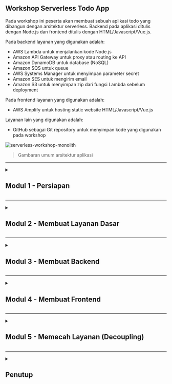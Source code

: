 <a name="top"></a>

<!-- begin step-0 -->

## Workshop Serverless Todo App

Pada workshop ini peserta akan membuat sebuah aplikasi todo yang dibangun dengan arsitektur serverless. Backend pada aplikasi ditulis dengan Node.js dan frontend ditulis dengan HTML/Javascript/Vue.js.

Pada backend layanan yang digunakan adalah:

- AWS Lambda untuk menjalankan kode Node.js
- Amazon API Gateway untuk proxy atau routing ke API
- Amazon DynamoDB untuk database (NoSQL)
- Amazon SQS untuk queue
- AWS Systems Manager untuk menyimpan parameter secret
- Amazon SES untuk mengirim email
- Amazon S3 untuk menyimpan zip dari fungsi Lambda sebelum deployment

Pada frontend layanan yang digunakan adalah:

- AWS Amplify untuk hosting static website HTML/Javascript/Vue.js

Layanan lain yang digunakan adalah:

- GitHub sebagai Git repository untuk menyimpan kode yang digunakan pada workshop

![serverless-workshop-monolith](https://user-images.githubusercontent.com/469847/222725705-637cb57b-52b0-4b63-90c9-96065c9cca4c.png)

> Gambaran umum arsitektur aplikasi

<hr>
<!-- end step-0 -->

<details>
  <summary><h2>Modul 1 - Persiapan</h2></summary>
  
  <details>
    <summary><h3>Masuk ke AWS Console</h3></summary>

Ketika mengikuti workshop dengan akun yang disediakan oleh AWS, ikuti langkah-langkah berikut untuk masuk ke AWS Console.

1. Buka URL https://dashboard.eventengine.run/. Masukkan code hash yang telah diberikan ke Anda.

![Event Engine Dashboard](https://user-images.githubusercontent.com/469847/222730689-22b6de6d-0d25-4d8c-8679-05f38c8adabb.png)

2. Pilih **Email One-time Password (OTP)**

![Email OTP](https://user-images.githubusercontent.com/469847/222732114-f0b5eb15-e118-4530-9ac5-5a4eb67a283f.png)

3. Masukkan email Anda kemudian pilih **Send passcode**

![Email address](https://user-images.githubusercontent.com/469847/222732276-645740a8-5211-47c0-b8d7-a697e2edfb03.png)

4. Masukkan 9 digit yang dikirim ke email Anda, kemudian pilih **Sign in**

![Passcode](https://user-images.githubusercontent.com/469847/222732419-2a04776d-5230-468a-91b1-a7d3a598f240.png)

5. Pilih **AWS Console**, kemudian **Open Console**

![AWS Console button](https://user-images.githubusercontent.com/469847/222732539-ff826a9b-dc5f-4c47-a428-4a80ef6e6726.png)

![Open Console button](https://user-images.githubusercontent.com/469847/222732664-8d98ce50-8ac1-48b5-923c-679bb6ba86a0.png)

Anda akan dibawa ke halaman dashboard AWS Console.

  </details>
  <!--Masuk ke AWS Console-->
  
  <details>
    <summary><h3>Contoh Navigasi di AWS Console</h3></summary>

Secara umum Anda dapat masuk ke halaman sebuah layanan dengan cepat adalah dengan mengetikkan nama layanan pada inputan **Search**.

![Search pada AWS Console](https://user-images.githubusercontent.com/469847/222456956-502b8cdd-1e03-4496-b41b-545daeeab8c5.png)

Kemudian Anda dapat memilih Layanan tersebut dari hasil pencarian. Anda juga dapat membukanya di-Tab browser baru agar memudahkan navigasi kedepan.

![Search AWS Lambda](https://user-images.githubusercontent.com/469847/222457768-0a012b86-d18f-448d-ad06-8df58f9182e2.png)

Jika ingin melakukan bookmark service sehingga selalu tampil di bagian atas pilih tanda **bintang**.

  </details>
  <!-- /Melakukan Navigasi di AWS Console -->

  <details>
  <summary><h3>Menggunakan Cloud IDE AWS Cloud9</h3></summary>

[AWS Cloud9](https://aws.amazon.com/cloud9/) adalah IDE berbasis cloud yang menyediakan fitur text editor, akses ke Terminal untuk menjalankan shell dan built-in debugger. Yang diperlukan untuk menjalankan AWS Cloud9 hanyalah web browser.

Pada workshop ini Anda akan menggunakan Cloud9 untuk menjalankan perintah di terminal dan melakukan code editing.

Untuk membuat sebuah environment di Cloud9 ikuti langkah berikut.

1. Masuk ke [AWS Cloud9](https://console.aws.amazon.com/cloud9control/home)
2. Pilih **Create environment**
3. Pada **Name** isikan &quot;workshop-{{NICKNAME}}&quot; contoh milik saya **workshop-rioastamal**
4. Pada **Environment type** pilih **New EC2 instance** pada **Instance type** pilih **t3.small**
5. Pada **Platform**, pilih **Amazon Linux 2**, **Timeout** pilih **4 hours**
6. Pada **Connection** pilih **AWS Systems Manager (SSM)**
7. Pilih **Create**

Tunggu beberapa saat hingga proses pembuatan environment selesai. Pilih **Open** di sebelah nama environment yang baru dibuat.

![New Cloud9 IDE Environment](https://user-images.githubusercontent.com/469847/222607823-990285f8-ca16-49e4-8a40-707fed4935d8.png)

Anda akan mendapat tampilan Cloud9. Layout default di sebelah kiri adalah file manager, tengah adalah file editor dan di bawah adalah Terminal window.

![Tampilan AWS Cloud9](https://user-images.githubusercontent.com/469847/222608860-9fcc210e-06a1-4c4d-a897-b5dbf79163c0.png)

> Anda dapat mengubah ukuran masing-masing window pane dengan menggeser pada tepian border. Silahkan tutup Welcome file.

#### Menjalankan Bootstrap Script

Sekarang jalankan perintah berikut di Terminal AWS Cloud9 untuk menginstal beberapa paket yang diperlukan selama workshop.

```sh
curl -s 'https://gist.githubusercontent.com/rioastamal/e0882594e6b34aedf03a56a6efc0b7c0/raw/12af5c42f3468b284accc8222eab70d2a539db12/bootstrap-cloud9-workshop.sh' | bash
```
  </details>
  <!-- /Menggunakan Cloud IDE AWS Cloud9 -->

  <details>
    <summary><h3>Upload Public SSH Key ke GitHub</h3></summary>

Untuk dapat melakukan push pada repository maka Anda perlu membuat SSH key di Cloud9. Public SSH key ini perlu Anda masukkan ke settings di GitHub. Jalankan perintah berikut untuk membuat SSH Key.

```
ssh-keygen
```

Kosongsi saja password dan langsung tekan ENTER.

```
Generating public/private rsa key pair.
Enter file in which to save the key (/home/ec2-user/.ssh/id_rsa): 
Enter passphrase (empty for no passphrase): 
Enter same passphrase again: 
Your identification has been saved in /home/ec2-user/.ssh/id_rsa.
Your public key has been saved in /home/ec2-user/.ssh/id_rsa.pub.
The key fingerprint is:
SHA256:sEXfWVTXPucWIB57xB6n1bNnlkLgnLCcvw/KtCuZ1iw ec2-user@ip-172-31-30-222
The key's randomart image is:
+---[RSA 2048]----+
|        .. .o.o.=|
|       ...*+.O ++|
|      . .+o+X *.+|
|       +  .o = =*|
|      . S  .. .+=|
|            .   o|
|        =. o   . |
|       Eooo o    |
|      . o=.  .   |
+----[SHA256]-----+
```

Harusnya sekarang ada dua file baru `~/.ssh/id_rsa` dan `~/.ssh/id_rsa.pub` pada direktori `~/.ssh/`.

```sh
ls -l ~/.ssh
```

```
total 12
-rw------- 1 ec2-user ec2-user  991 Feb  21 01:17 authorized_keys
-rw------- 1 ec2-user ec2-user 1679 Feb  21 02:40 id_rsa
-rw-r--r-- 1 ec2-user ec2-user  407 Feb  21 02:40 id_rsa.pub
```

Salin isi dari `~/.ssh/id_rsa.pub`.

```sh
cat ~/.ssh/id_rsa.pub
```

Kita akan memasukkan public key tersebut ke akun GitHub.

1. Buka akun GitHub Anda masuk ke **Settings**

![GitHub Settings](https://user-images.githubusercontent.com/469847/222455669-2a5234b8-3680-42d3-8df5-d5e266237c43.png)

2. Pilih **SSH and GPG keys**, pilih **New SSH key**
3. Pada title isikan &quot;awsug-workshop-cloud9&quot;
4. Pada **Key type** pilih **Authentication Key**
5. Paste isi dari `~/.ssh/id_rsa.pub` ke inputan **Key**
6. Pilih **Add SSH key**

Setelah proses selesai harusnya Anda dapat melakukan push ke repository pada akun GitHub Anda.

  </details>
  <!-- /Upload Public SSH Key ke GitHub -->

</details>
<hr>

<details>
  <summary><h2>Modul 2 - Membuat Layanan Dasar</h2></summary>
  
  <details>
    <summary><h3>Membuat S3 Bucket</h3></summary>

Bucket ini akan digunakan untuk menyimpan kode fungsi Lambda yang kemudian akan dideploy lewat halaman console AWS Lambda.

1. Masuk pada halaman Amazon S3. Anda dapat melakukannya lewat inputan _Search_ disisi atas AWS console lalu ketik &quot;S3&quot; - pilih **S3** - pilih **Create bucket**
2. Pada **Bucket name** isikan &quot;serverless-workshop-{{YYYYMM}}-{{NICKNAME}}&quot;. 
    - Ganti {{YYYYMM}} dengan tahun bulan, misal untuk Maret 2023 gunakan **202303**.
    - Ganti {{NICKNAME}} dengan nama anda atau sesuatu yang unik. Hanya inputkan alphanuric saja, contoh jika nama saya Rio Astamal maka gunakan **rioastamal**.
    - Contoh lengkap untuk nama S3 Bucket **serverless-workshop-202303-rioastamal**
3. Pada **AWS Region** pilih _Asia Pacific (Singapore) ap-southeast-1_
4. Biarkan opsi lainnya dengan nilai bawaan, kemudian pilih tombol **Create bucket**

Harusnya sekarang Anda memiliki bucket baru, contoh milik saya **serverless-workshop-202303-rioastamal**.

![S3 Bucket baru](https://user-images.githubusercontent.com/469847/222464525-2cec1ae9-f98d-40af-8dcd-c25b7cd63525.png)

  </details>
  <!-- Membuat S3 Bucket -->

  <details>
    <summary><h3>Membuat DynamoDB Table</h3></summary>

Kita akan menggunakan Amazon DynamoDB untuk menyimpan data user dan Todo list. Untuk itu Anda perlu membuat sebuah DynamoDB Table baru.

Disini kita hanya menggunakan satu tabel saja dan menerapkan konsep [Single Table Design](https://aws.amazon.com/blogs/compute/creating-a-single-table-design-with-amazon-dynamodb/) pada DynamoDB.

1. Masuk pada halaman Amazon DynamoDB. Pada **Search** ketik &quot;dynamodb&quot;, pilih **DynamoDB**, pilih **Create table**
2. Pada **Table name** isikan &quot;serverless-todo-{{NICKNAME}}&quot;, contoh milik saya **serverless-todo-rioastamal**
3. Pada **Partition key** isikan &quot;pk&quot; dengan tipe **String**
4. Pada **Sort key** isikan &quot;sk&quot; dengan tipe **String**
4. Biarkan opsi lainnya dengan nilai bawaan, kemudian pilih tombol **Create table**

Tunggu beberapa saat maka tabel akan siap. Itu ditandai dengan status dari tabel yaitu **Active**.

![DynamoDB table](https://user-images.githubusercontent.com/469847/222465947-8233779f-3f5c-421c-a3ba-1bcd58793f1a.png)
  </details>
  <!-- /Membuat DynamoDB Table -->

  <details>
    <summary><h3>Membuat Identity di Amazon SES</h3></summary>

Untuk dapat mengirim email di Amazon SES maka diperlukan identity. Identity ini digunakan ketika proses pengiriman email. Bisa berupa verifikasi domain, subdomain atau email.

Ketika akun masih berada pada Sandbox maka alamat penerima juga perlu kita masukkan ke verified identity.

Pada langkah ini kita akan membuat dua verified identity email, satu untuk pengirim dan satu untuk penerima. Kita akan memanfaatkan tanda plus **+** pada alamat email untuk membuat alias.

#### Membuat Identity untuk Pengirim

1. Masuk pada halaman [Amazon SES](https://console.aws.amazon.com/ses/home#/homepage), pilih **Create identity** 
2. Pada **Identity type** pilih **Email address**
3. Pada **Email address** isikan &quot;{{EMAIL_ANDA}}+sender@example.com&quot;, contoh adalah **john+sender@gmail.com**
4. Pilih **Create identity**

Anda akan menerima email verifikasi dari Amazon SES. Klik link verifikasi tersebut untuk memvalidasi identity dari email pengirim.

#### Membuat Identity untuk Penerima

1. Pada halaman [Amazon SES](https://console.aws.amazon.com/ses/home#/homepage), pilih **Create identity** 
2. Pada **Identity type** pilih **Email address**
3. Pada **Email address** isikan &quot;{{EMAIL_ANDA}}+receiver@example.com&quot;, contoh adalah **john+receiver@gmail.com**
4. Pilih **Create identity**

Cek email Anda untuk link verifikasi. Setelah proses verifikasi selesai harusnya Anda memiliki dua verified identity dari satu alamat email.

![Amazon SES verified identity](https://user-images.githubusercontent.com/469847/222467155-2d4ee579-e4dc-4a1b-b212-b292a792ce37.png)
  
  </details>
  <!-- /Membuat Identity di Amazon SES -->

  <details>
    <summary><h3>Membuat Parameter di AWS Systems Manager</h3></summary>

API menggunakan JWT untuk proses otentikasi. Dalam proses pembuatan JWT token diperlukan nilai _secret_ untuk proses enkripsi. _Secret_ ini bisa saja diletakkan di environment variable namun cara yang lebih aman adalah menyimpan dan mengenkripsi nilainya ditempat terpisah.

Untuk itu digunakan AWS Systems Manager Parameter Store.

![Menu Parameter Store](https://user-images.githubusercontent.com/469847/222469823-ed49eb6e-9af1-415e-b7ec-0ef5ead9a2d1.png)

1. Masuk pada halaman [AWS Systems Manager](https://console.aws.amazon.com/systems-manager/home)
2. Pada menu **Application Management** pilih **Parameter Store** kemudian **Create parameter**
3. Pada name isikan &quot;/{{NICKNAME}}/serverless-todo/development/jwt-secret&quot; contoh milik saya **/rioastamal/serverless-todo/development/jwt-secret**
4. Pada **Tier** pilih **Standard**
5. Pada **type** pilih **SecureString**, biarkan opsi lain sesuai bawaan, pada **Value** isikan &quot;workshop-serverless-todo-123456&quot;
6. Pilih **Create parameter**

Kita akan mengambil dan menggunakan nilai parameter pada code Node.js yang diperlukan oleh API.

![Parameter Store Details](https://user-images.githubusercontent.com/469847/222470132-67498505-f17d-4a1a-9dba-5a6a278584f2.png)

  </details>
  <!-- /Membuat Parameter di AWS Systems Manager -->

</details>
<hr>

<details>
  <summary><h2>Modul 3 - Membuat Backend</h2></summary>
  
  <details>
    <summary><h3>Membuat Fungsi Lambda</h3></summary>

Kita akan membuat sebuah fungsi pada AWS Lambda untuk menjalankan aplikasi yang ditulis dengan Node.js. Runtime Node.js adalah salah satu official runtime yang didukung oleh Lambda.

Fungsi ini akan kita integrasikan dengan Amazon API Gateway sebagai proxy/gateway agar bisa diakses dari internet.

1. Pada inputan _Search_ di AWS console ketik &quot;lambda&quot; pilih **Lambda**, pilih **Create a function**
2. Pilih **Author from scratch**
3. Pada **Function name** isikan &quot;serverless-todo-api-{{NICKNAME}}&quot;, contoh milik saya **serverless-todo-api-rioastamal**
4. Pada **Runtime** pilih **Node.js 16.x** kemudian **Architecture** pilih **x86_64**
5. Sisanya biarkan sesuai nilai bawaan, kemudian pilih **Create function**

Sekarang sebuah fungsi Lambda telah dibuat. Kita akan mencoba menjalankan fungsi tersebut.

![Fungsi Lambda](https://user-images.githubusercontent.com/469847/222486675-fb160107-2c76-4553-850c-68e970beebee.png)

#### Membuat Test event

Sebuah fungsi Lambda dieksekusi ketika ada sebuah trigger event tertentu. Kita akan mensimulasikan trigger dari sebuah event yang dikirim oleh API Gateway.

1. Pada tab menu pilih **Test** kemudian akan tampil konfigurasi **Test event**.
2. Pada **Test event action** pilih **Create new event**
3. Pada **Event name** isikan **api-gateway-proxy**
4. Pada **Event sharing settings** pilih **Private**
5. Pada **Template** pilih **API Gateway AWS Proxy**
6. pilih tombol **Save** lalu **Test**

Pada bagian **Execution result** akan muncul output berupa JSON string dari code Node.js yang dijalankan oleh Lambda.

![Execution result](https://user-images.githubusercontent.com/469847/222488291-0f8a6275-2d02-40a2-80c6-47e66fd66f40.png)

#### Mengubah Code Javascript

Kembali ke tab **Code** dan edit code Javascript `index.js` menjadi seperti berikut.

```javascript
// exports.hanlder = async (event) => {
exports.main = async (event) => {
    // TODO implement
    const response = {
        statusCode: 200,
        // body: 'Hello from Lambda!',
        body: JSON.stringify(event, null, 2),
    };
    return response;
};
```

Simpan code tersebut pilih **Deploy** kemudian **Test**. Harusnya respon yang didapat adalah sebuah error.

```json
{
  "errorType": "Runtime.HandlerNotFound",
  "errorMessage": "index.handler is undefined or not exported",
  "trace": [
    "Runtime.HandlerNotFound: index.handler is undefined or not exported",
    "    at Object.UserFunction.js.module.exports.load (file:///var/runtime/index.mjs:1038:15)",
    "    at async start (file:///var/runtime/index.mjs:1200:23)",
    "    at async file:///var/runtime/index.mjs:1206:1"
  ]
}
```

Hal itu karena handler fungsi Lambda tersebut dikonfigurasi dengan nilai `index.handler`. Artinya AWS Lambda akan menjalankan fungsi `handler` pada file `index.js`. Kita telah mengganti fungsinya dari `exports.handler` ke `exports.main` sehingga error tersebut terjadi.

Untuk mengatasinya ubah konfigurasi handler dari fungsi Lambda ini.

1. Pada tab **Code** scroll ke bagian **Runtime settings** lalu pilih **Edit**
2. Pada bagian **Handler** ganti nilai dari `index.handler` menjadi `index.main`
3. Pilih tombol **Save** lalu kembali pilih tombol **Test**

Harusnya sekarang fungsi berjalan normal dan mengembalikan output sesusai dengan isi dari test event **api-gateway-proxy** pada atribut `body`.

![Execution test result API GW](https://user-images.githubusercontent.com/469847/222489811-e3f9b9d5-da1a-48e9-9f10-e7b65b2eb70c.png)

  </details>
  <!-- /Membuat Fungsi Lambda -->

  <details>
    <summary><h3>Menghubungkan Fungsi Lambda ke Amazon API Gateway</h3></summary>

Amazon API Gateway akan bertindak sebagai router yang mengarahkan request ke fungsi Lambda yang dibuat.

1. Masuk pada halaman Amazon API Gateway. Pada inputan _Search_ AWS console lalu ketik &quot;api gateway&quot; - pilih **API Gateway** 
2. Pada **Choose an API type** pilih **HTTP API** kemudian pilih **Build**

Konfigurasi berikut akan menghubungkan fungsi Lambda yang dibuat dengan sebuah HTTP API.

1. Pada **Integrations** pilih **Add Integration**, pilih **Lambda**, **AWS Region** pilih **ap-southeast-1**, **Lambda function** pilih fungsi Lambda yang telah dibuat, **Version** pilih 2.0
2. Pada **API name** isikan &quot;serverless-todo-gw-{{NICKNAME}}&quot;, contoh milik saya **serverless-todo-gw-rioastamal**, pilih **Next**
3. Kemudian pada bagian routing **Method** pilih **ANY**, **Resource Path** ganti isinya dengan **/{proxy+}**, **Integration target** pilih fungsi Lambda Anda, pada kasus saya adalah **serverless-todo-api-rioastamal**
4. Pilih **Next**
5. Pada konfigurasi stage, pada **Stage name** pilih **$default** dan pastikan **Auto-deploy** aktif
6. Pada halaman review jika sudah sesuai, pilih **Create**

Anda akan dibawa pada halaman detil dari HTTP API. Lihat pada bagian Stage  terdapat **Invoke URL** yang merupakan alamat dari HTTP API. 

![Invoke URL](https://user-images.githubusercontent.com/469847/222491008-ac4481ab-1604-4af8-a472-6c13d8d8416e.png)

Buka link tersebut untuk mengeksekusi fungsi Lambda yang baru dibuat. Outputnya adalah JSON string yang isinya adalah request yang dikirimkan oleh Amazon API Gateway. Milik saya outputnya seperti berikut.

```json
{
  "version": "2.0",
  "routeKey": "ANY /{proxy+}",
  "rawPath": "/",
  "rawQueryString": "",
  "headers": {
    "accept": "text/html,application/xhtml+xml,application/xml;q=0.9,image/avif,image/webp,*/*;q=0.8",
    "accept-encoding": "gzip, deflate, br",
    "accept-language": "en-US,en;q=0.5",
    "content-length": "0",
    "host": "syvyjs8mej.execute-api.ap-southeast-1.amazonaws.com",
    "sec-fetch-dest": "document",
    "sec-fetch-mode": "navigate",
    "sec-fetch-site": "cross-site",
    "sec-fetch-user": "?1",
    "upgrade-insecure-requests": "1",
    "user-agent": "Mozilla/5.0 (Macintosh; Intel Mac OS X 10.15; rv:102.0) Gecko/20100101 Firefox/102.0",
    "x-amzn-trace-id": "Root=1-63fdf4e7-1ea77c546d6226ed664d77a8",
    "x-forwarded-for": "180.253.89.124",
    "x-forwarded-port": "443",
    "x-forwarded-proto": "https"
  },
  "requestContext": {
    "accountId": "079418010844",
    "apiId": "syvyjs8mej",
    "domainName": "syvyjs8mej.execute-api.ap-southeast-1.amazonaws.com",
    "domainPrefix": "syvyjs8mej",
    "http": {
      "method": "GET",
      "path": "/",
      "protocol": "HTTP/1.1",
      "sourceIp": "180.253.89.124",
      "userAgent": "Mozilla/5.0 (Macintosh; Intel Mac OS X 10.15; rv:102.0) Gecko/20100101 Firefox/102.0"
    },
    "requestId": "BDM0Rg8AyQ0EMXA=",
    "routeKey": "ANY /{proxy+}",
    "stage": "$default",
    "time": "28/Feb/2023:12:34:47 +0000",
    "timeEpoch": 1677587687813
  },
  "pathParameters": {
    "proxy": ""
  },
  "isBase64Encoded": false
}
```

Aplikasi ini masih bersifat monolith jadi route path `/{proxy+}` berfungsi sebagai catch-all route sehingga path apapun akan ditangkap dan diteruskan ke target yang ditentukan dalam hal ini fungsi Lambda Anda.

  </details>
  <!--Menghubungkan Fungsi Lambda ke Amazon API Gateway-->

  <details>
    <summary><h3>Menjalankan Todo API di AWS Cloud9</h3></summary>

Menjalankan Todo API di AWS Cloud9 sama halnya kita menjalankannya di mesin lokal. Kita akan melakukan clone project todo api yang telah disiapkan.

1. Masuk pada halaman [AWS Cloud9](https://console.aws.amazon.com/cloud9/home)
2. Pilih **Open** untuk membuka environment yang telah ada sebelumnya
3. Buka terminal baru jika belum ada, pastikan berada pada `/home/ec2-user/environment`

```sh
cd ~/environment
```

4. Clone project Serverless Todo API

```sh
git clone https://github.com/rioastamal-examples/serverless-todo-express-api.git
```

5. Masuk pada direktori project dan install dependencies menggunakan `npm`

```sh
cd serverless-todo-express-api
npm install --omit=dev
```

Untuk menjalankan API kita butuh menyuplai beberapa environment variable yaitu:
- `APP_TABLE_NAME`: DynamoDB table
- `APP_PARAMSTORE_JWT_SECRET_NAME`: nama Parameter Store untuk jwt-secret
- `APP_FROM_EMAIL_ADDR`: alamat email pengirim yang sudah diverifikasi di Amazon SES

Kembali pada terminal di AWS Cloud9. Jalankan perintah ini untuk menset environment variable di Terminal.

> **PENTING**: Sesuaikan nilai dari setiap environment variable ini dengan milik Anda.

```sh
export APP_TABLE_NAME=serverless-todo-{{NICKNAME}}
export APP_PARAMSTORE_JWT_SECRET_NAME=/{{NICKNAME}}/serverless-todo/development/jwt-secret
export APP_FROM_EMAIL_ADDR=EMAIL.SAYA+sender@gmail.com
```

Kemudian jalankan file `local.js`. 

```sh
node local.js
```

```
API server running on port 8080
```

Buka terminal session baru pada AWS Cloud9 dengan memilih tanda plus **+** kemudian pilih **New Terminal**. Pada terminal baru tersebut jalankan perintah berikut untuk mengetes respon API di endpoint `/protected`.

```sh
curl -s -D /dev/stderr http://localhost:8080/protected | jq .
```

```
HTTP/1.1 401 Unauthorized
X-Powered-By: Express
Content-Type: application/json; charset=utf-8
Content-Length: 26
ETag: W/"1a-pljHtlo127JYJR4E/RYOPb6ucbw"
Date: Tue, 28 Feb 2023 14:03:40 GMT
Connection: keep-alive
Keep-Alive: timeout=5

{
  "message": "Unauthorized"
}
```

Seharusnya API mengembalikan HTTP status 401 yang artinya dibutuhkan otentikasi untuk mengakses endpoint tersebut.

Isi dari file `local.js` mirip seperti kebanyakan script untuk menjalankan aplikasi Node.js.

```javascript
const app = require('./src/index.js');

const port = process.env.APP_PORT || 8080;

app.listen(port, function() {
  console.log(`API server running on port ${port}`);
});
```

Dimana aplikasi akan melakukan bind pada port default `8080`. Object `app` diimpor dari file utama yaitu `src/index.js`. File ini tidak digunakan ketika aplikasi dijalankan di AWS Lambda karena format request/response yang berbeda dengan HTTP request normal.

#### Mencoba Endpoint POST /register

Selanjutnya mari kita coba melakukan registrasi pengguna. Endpoint yang digunakan adalah `/register`. Pastikan email yang digunakan adalah yang sudah didaftarkan di verified identity karena status Amazon SES masih dalam sandbox.

> **PENTING**: Ganti [EMAIL_PENERIMA] dengan email receiver yang diverifikasi di Amazon SES.

```sh
curl -s -D /dev/stderr -H "Content-type: application/json" \
http://localhost:8080/register -d '
{
  "username": "workshop-user1",
  "password": "workshop123",
  "fullname": "User One",
  "email": "[EMAIL_PENERIMA]"
}' | jq .
```

```
HTTP/1.1 201 Created
X-Powered-By: Express
Content-Type: application/json; charset=utf-8
Content-Length: 42
ETag: W/"2a-nMoFx54+czTntmSLXl3mqIsZV4A"
Date: Tue, 21 Feb 2023 15:45:00 GMT
Connection: keep-alive
Keep-Alive: timeout=5

{
  "message": "User registered successfully"
}
```

Cek email untuk memastikan API telah mengirim welcome email. Provider email mungkin mengklasifikasikan email sebagai spam karena absennya beberapa atribut seperti SPF dan DKIM. 

Hal ini tidak masalah karena kita hanya melakukan tes. Jadi pastikan untuk cek juga di folder spam/junk.

![Welcome email inbox](https://user-images.githubusercontent.com/469847/222492366-122fbd66-440e-4e7c-a7b2-33bf123ea265.png)

#### Mencoba Endpoint POST /login

Sekarang coba login untuk mendapatkan JWT token.

```sh
curl -s -D /dev/stderr -H "Content-type: application/json" \
http://localhost:8080/login -d '
{
  "username": "workshop-user1",
  "password": "workshop123"
}' | jq .
```

```
HTTP/1.1 200 OK
X-Powered-By: Express
Content-Type: application/json; charset=utf-8
Content-Length: 232
ETag: W/"e8-MT+u0ta7SmxYtf5v5jjibWl/UnY"
Date: Tue, 21 Feb 2023 16:25:55 GMT
Connection: keep-alive
Keep-Alive: timeout=5

{
  "token": "SOME_LONG_JWT_TOKEN"
}
```

#### Mencoba Endpoint PUT /todos/:id

Gunakan token yang didapat sebelumnya pada header `Authorization`. Jalankan perintah untuk membuat environment variable baru `JWT_TOKEN`.

```sh
export JWT_TOKEN="SOME_LONG_JWT_TOKEN"
```

Sekarang buat sebuah todo list sederhana dengan ID &quot;{{NICKNAME}}-1&quot;, dalam contoh saya menggunakan **rioastamal-1**.

```sh
curl -s -D /dev/stderr -XPUT \
-H "Content-type: application/json" \
-H "Authorization: Bearer $JWT_TOKEN" \
http://localhost:8080/todos/rioastamal-1 -d '
[
  {
    "id": "todo-1",
    "title": "Workshop Serverless",
    "completed": false
  },
  {
    "id": "todo-2",
    "title": "Pulang makan",
    "completed": false
  }
]' | jq .
```

```
HTTP/1.1 200 OK
X-Powered-By: Express
Content-Type: application/json; charset=utf-8
Content-Length: 37
ETag: W/"25-XPFgY3+pqPIQgFjmpJbmM77Ikbo"
Date: Tue, 21 Feb 2023 16:40:44 GMT
Connection: keep-alive
Keep-Alive: timeout=5

{
  "message": "Todo successfully added"
}
```

#### Mencoba Endpoint GET /todos/:id

Sekarang coba untuk dapatkan Todo item yang baru saja dibuat. Sesuaikan dengan todo ID dan token Anda sendiri.

```sh
curl -s -D /dev/stderr \
-H "Content-type: application/json" \
-H "Authorization: Bearer $JWT_TOKEN" \
http://localhost:8080/todos/rioastamal-1 | jq .
```

```
HTTP/1.1 200 OK
X-Powered-By: Express
Content-Type: application/json; charset=utf-8
Content-Length: 122
ETag: W/"7a-N/KgtPWXVbcHR0srdVVCfOmcjc0"
Date: Tue, 28 Feb 2023 16:42:40 GMT
Connection: keep-alive
Keep-Alive: timeout=5

[
  {
    "title": "Workshop Serverless",
    "id": "todo-1",
    "completed": false
  },
  {
    "title": "Pulang makan",
    "id": "todo-2",
    "completed": false
  }
]
```

  </details>
  <!--Menjalankan Todo API di AWS Cloud9-->

  <details>
    <summary><h3>Deploy Code ke AWS Lambda</h3></summary>

Terdapat dua cara utama untuk mengupload code ke AWS Lambda. Pertama adalah langsung dari komputer lokal Anda atau dari S3 Bucket. Kita akan menggunakan cara yang disebut kedua. File yang diupload dalam format zip.

Pastikan Anda berada pada root directory dari project serverless-todo-express-api. Kita akan memaket code API yang ada dalam sebuah zip.

Jalankan perintah berikut untuk mengupload code ke S3 Bucket. Nama bucket saya adalah **serverless-workshop-202303-rioastamal**, sesuaikan milik Anda sendiri.

> PENTING: Ganti [NAMA_BUCKET] dengan S3 bucket yang Anda buat diawal

```sh
export APP_FUNCTION_BUCKET=[NAMA_BUCKET]
```

Lalu jalankan file `build.sh`

```sh
bash build.sh
```

Setelah selesai seharusnya terdapat sebuah file zip dengan nama **serverless-todo-api.zip** pada bucket.

1. Masuk pada halaman [Amazon S3](https://s3.console.aws.amazon.com/s3/get-started)
2. Pilih **Buckets** dari menu, pilih bucket yang telah dibuat.
3. Pilih file **serverless-todo-api.zip**
4. Pada tab **Properties** copy nilai yang ada pada **Object URL**

![Copy Object URL](https://user-images.githubusercontent.com/469847/222493102-1eec90a9-a6db-4ed8-9ec7-4f72883a9e49.png)

Berikutnya kita akan mengupload zip dari bucket tersebut ke fungsi Lambda.

1. Masuk ke console [AWS Lambda](https://console.aws.amazon.com/lambda/home)
2. Pilih **Functions** pilih fungsi yang telah dibuat
3. Pada tab **Code**, pilih **Upload from**, pilih **Amazon S3 location**
4. Pada **Amazon S3 link URL** isikan dari nilai dari Object URL yang dicopy sebelumnya

Berikutnya memasukkan nilai ke environment variable.

1. Masuk halaman fungsi Lambda yang telah dibuat
2. Pilih tab **Configuration**, pilih **Environment variables**, pilih **Edit**
3. Pilih **Add environment variable**, masukkan nilai sesuai milik Anda:
   - Key: `APP_TABLE_NAME`, Value: `serverless-todo-rioastamal`
   - Key: `APP_PARAMSTORE_JWT_SECRET_NAME`, Value: `/rioastamal/serverless-todo/development/jwt-secret`
   - Key: `APP_FROM_EMAIL_ADDR`, Value: `EMAIL.ANDA+sender@gmail.com`
4. Pilih **Save**

![Environment variable](https://user-images.githubusercontent.com/469847/222494388-4e839129-0023-4d2f-a549-308c1f64f582.png)


#### Mencoba API lewat API Gateway

Kita akan mencoba apakah API berjalan normal ketika dijalankan di AWS Lambda. 

1. Masuk pada halaman [API Gateway](https://console.aws.amazon.com/apigateway/home)
2. Pilih API yang telah dibuat, contoh milih saya **serverless-todo-gw-rioastamal**
3. Copy nilai URL yang ada pada **Invoke URL**

Kembali pada terminal di AWS Cloud9. Jalankan perintah berikut untuk mencoba API. Ganti URL dengan milik Anda sendiri.

```sh
curl -s -D /dev/stderr \
https://qb63qt4402.execute-api.ap-southeast-1.amazonaws.com/protected | jq .
```

```
HTTP/2 500 
date: Tue, 21 Feb 2023 04:13:29 GMT
content-type: application/json
content-length: 35
apigw-requestid: BFWUKhzKSQ0EPVw=

{
  "message": "Internal Server Error"
}
```

Oops, kenapa ya? Masih ingat korelasi antara Handler pada Runtime settings di Lambda dan nama file Javascript?

Terakhir kali kita ubah nilainya menjadi `index.main` yang artinya Lambda akan coba mencari file `index.js` dan memanggil fungsi `main`. Sedangkan aplikasi kita sekarang menggunakan file `lambda.js` dan fungsi yang perlu dipanggil adalah `handler`.

Ya, kita harus mengganti konfigurasi Runtime Lambda.

1. Masuk pada halaman fungsi Lambda yang telah dibuat.
2. Pada tab **Code**, scroll ke bagian **Runtime settings** dan pilih **Edit**
3. Pada **Handler** isikan dengan **lambda.handler**
4. Pilih **Save**

Ini adalah isi dari file `lambda.js`

```js
const app = require('./src/index.js');
const serverless = require('serverless-http');

exports.handler = serverless(app);
```

Pada code diatas kita mengimpor object `app` dari file utama yaitu `index.js`. Aplikasi tidak melakukan bind ke port seperti pada lokal. Namun hanya mengekspor sebuah fungsi pada atribut `handler`.

Kita memanfaatkan library [serverless-http](https://www.npmjs.com/package/serverless-http) untuk mengubah perilaku dari request/response Lambda ke bentuk HTTP request normal yang dimengerti oleh express.

Sekarang pada terminal di AWS Cloud9 coba ulangi request yang gagal tadi. Harusnya sekarang sudah bisa. Ganti URL dengan milik Anda sendiri.

```sh
curl -s -D /dev/stderr \
https://qb63qt4402.execute-api.ap-southeast-1.amazonaws.com/protected | jq .
```

```
HTTP/2 401 
date: Tue, 21 Feb 2023 05:23:16 GMT
content-type: application/json; charset=utf-8
content-length: 26
etag: W/"1a-pljHtlo127JYJR4E/RYOPb6ucbw"
x-powered-by: Express
apigw-requestid: BFgifgkoSQ0EPhw=

{
  "message": "Unauthorized"
}
```

Jika mendapat 401 maka API merespon dengan benar. Sekarang coba login ke API.

```sh
curl -s -D /dev/stderr -H "Content-type: application/json" \
https://qb63qt4402.execute-api.ap-southeast-1.amazonaws.com/login \
 -d '
{
  "username": "workshop-user1",
  "password": "workshop123"
}' | jq .
```

```
HTTP/2 500 
date: Tue, 21 Feb 2023 05:26:34 GMT
content-type: application/json
content-length: 35
apigw-requestid: BFhBkioASQ0EPXQ=

{
  "message": "Internal Server Error"
}
```

Ooops error apa lagi ini. Mari kita troubleshoot.

1. Masuk pada halaman fungsi Lambda yang dibuat
2. Pilih tab **Monitor**, pilih **Logs**
3. Pada **Recent invocations** pilih log paling baru pada kolom **LogStream**

Anda akan dibawa ke halaman Amazon CloudWatch. Pada **Log Events** pada salah satu baris harusnya terdapat error yang mirip seperti berikut.

```
{
    "errorType": "Runtime.UnhandledPromiseRejection",
    "errorMessage": "AccessDeniedException: User: arn:aws:sts::212473567997:assumed-role/serverless-todo-api-rioastamal-role-pkqnzkp3/serverless-todo-api-rioastamal is not authorized to perform: dynamodb:GetItem on resource: arn:aws:dynamodb:ap-southeast-1:212473567997:table/serverless-todo-development because no identity-based policy allows the dynamodb:GetItem action",
...
```

Dapat dilihat ternya kita memiliki masalah permission yaitu fungsi Lambda tidak memiliki permission untuk memanggil API **dynamodb:GetItem**. Kita akan memperbaiki masalah ini.

#### Menambahkan Permission ke Fungsi Lambda

Pada aplikasi Node.js yang dibuat tergantung pada beberapa layanan AWS yang lain seperti Amazon DynamoDB, Amazon SES, dan AWS Systems Manager. Cara yang direkomendasikan untuk memberikan permission adalah dengan konsep [_least-privilege_](https://docs.aws.amazon.com/IAM/latest/UserGuide/best-practices.html#grant-least-privilege).

Artinya permission atau hak ases hanya diberikan seperlunya saja, cukup hanya untuk fungsi tersebut dapat berjalan. Namun pada workshop ini kita akan memberikan permission yang sedikit melebar untuk mempermudah pemahaman.

Langkah untuk menambahkan permission pada fungsi Lambda.

1. Masuk pada halaman fungsi Lambda yang dibuat.
2. Pilih tab **Configuration**, pilih **Permissions**
3. Pada bagian **Execution role** terdapat **Role name** yang digunakan oleh fungsi Lambda kita.
4. Pilih role tersebut, contohnya **serverless-todo-api-rioastamal-role-pkqnzkp3**

Anda akan dibawa ke halaman IAM untuk mengedit role. Pastikan Anda berada pada halaman **Summary** dari role ini.

1. Pada tab **Permissions** pilih **Add permissions**
2. Pilih **Attach policies**
3. Pada **Other permissions policies** ketik **dynamodb** lalu ENTER
4. Centang **AmazonDynamoDBFullAccess**, pilih **Clear filters**
5. Pada **Other permissions policies** ketik **ses** lalu ENTER
6. Centang **AmazonSESFullAccess**, pilih **Clear filters**
7. Pada **Other permissions policies** ketik **ssm** lalu ENTER
8. Centang **AmazonSSMReadOnlyAccess**, pilih **Clear filters**
9. Pilih **Add permissions**

![Execution role permissions](https://user-images.githubusercontent.com/469847/222496325-3e0e9f60-a1cd-4007-8fd4-8308e5a8a6db.png)

Mari ulangi proses pemanggilan endpoint `/login` yang gagal sebelumnya.

```sh
curl -s -D /dev/stderr -H "Content-type: application/json" \
https://qb63qt4402.execute-api.ap-southeast-1.amazonaws.com/login \
 -d '
{
  "username": "workshop-user1",
  "password": "workshop123"
}' | jq .
```

```
HTTP/2 200 
date: Tue, 21 Feb 2023 06:16:24 GMT
content-type: application/json; charset=utf-8
content-length: 232
x-powered-by: Express
etag: W/"e8-CccXfxVNNNmhFbddbNAfsvGxLxI"
apigw-requestid: BFoUvjRoyQ0EMBg=

{
  "token": "SOME_LONG_JWT_TOKEN"
}
```

Proses berhasil dan mengembalikan JWT token. Sekarang mari coba registrasi pengguna baru. 

> **PENTING**: Ganti [EMAIL_PENERIMA] dengan milik Anda. Pastikan email penerima adalah yang sudah di-verifikasi di Amazon SES sebelumnya.

```sh
curl -s -D /dev/stderr -H "Content-type: application/json" \
https://qb63qt4402.execute-api.ap-southeast-1.amazonaws.com/register -d '
{
  "username": "workshop-user2",
  "password": "workshop123",
  "fullname": "User Two",
  "email": "[EMAIL_PENERIMA]"
}' | jq .
```

```
HTTP/2 201 
date: Tue, 21 Feb 2023 06:21:20 GMT
content-type: application/json; charset=utf-8
content-length: 42
etag: W/"2a-nMoFx54+czTntmSLXl3mqIsZV4A"
x-powered-by: Express
apigw-requestid: BFpC_jblyQ0EMqg=

{
  "message": "User registered successfully"
}
```

Jika email juga masuk maka semua permission sudah benar.

  </details>
  <!--Deploy Code ke AWS Lambda-->

</details>
<hr>

<details>
  <summary><h2>Modul 4 - Membuat Frontend</h2></summary>

  <details>
    <summary><h3>Fork Repository serverless-todo-vue di GitHub</h3></summary>

Pada implementasi CI/CD frontend di AWS Amplify nantinya Anda akan menggunakan repository hasil fork dari serverless-todo-vue.

1. Pastikan Anda sudah login ke Akun GitHub Anda.
2. Buka repo [serverless-todo-vue](https://github.com/rioastamal-examples/serverless-todo-vue)
3. Pilih **Fork** di sisi kanan atas

![Fork button](https://user-images.githubusercontent.com/469847/222701103-77ae5f47-bdf8-4119-af09-f02888f8db8b.png)

4. Biarkan opsi lain sesuai nilai default, Pilih **Create fork**

![Create Fork](https://user-images.githubusercontent.com/469847/222701481-fbb50246-ebe4-42fd-940a-b8c8dc142a67.png)

  </details>
  <!--Fork Repository serverless-todo-vue di GitHub-->

  <details>
    <summary><h3>Hosting Frontend di AWS Amplify</h3></summary>

Aplikasi frontend dibuat menggunakan HTML/Javascript/Vue.js. Terdiri dari tiga file yaitu `index.html`, `login.htl`, dan `register.html`. Aplikasi dimodifikasi dari contoh [Vue.js TodoMVC](https://vuejs.org/examples/#todomvc).

Salah satu fitur utama AWS Amplify adalah hosting static website dan integrasi CI/CD secara otomatis dengan layanan version control seperti AWS CodeCommit atau GitHub.

Selain itu aplikasi akan ditempatkan di Content Delivery Network (CDN) terdekat dengan pengguna secara otomatis sehingga akses bisa lebih cepat.

Pada workshop ini kita akan menggunakan GitHub sebagai tempat menyimpan repository code frontend kita. Pastikan Anda memiliki akun GitHub untuk mengikuti proses ini.

#### Membuat App di Amplify Hosting

Pastikan Anda sudah melakukan fork repository serverless-vue-todo.

1. Masuk ke halaman [AWS Amplify](https://console.aws.amazon.com/amplify/home)
2. Pilih **GET STARTED**
3. Pada bagian Amplify Hosting pilih **Get started**
4. Pilih **GitHub**, pilih **Continue**

Amplify Hosting memerlukan akses read pada repository yang ingin diintegrasikan. Akan muncul dialog bahwa AWS Amplify memerlukan permission untuk mengakses repository.

1. Pilih **Authorize AWS Amplify (ap-southeast-1)**
2. (Jika repository tidak muncul) Pilih **View GitHub permissions**, pilih akun GitHub tempat repository berada, pilih **All repositories**, pilih **Install & Authorize**
3. Pada halaman Add repository branch, pada Recently updated repositories pilih repository **serverless-todo-vue**
4. Pada **Branch** pilih **main**, pilih **Next**

Selanjutnya akan muncul halaman Build Settings dimana Anda dapat mengkonfigurasi bagaimana aplikasi di-build.

1. Pada **App name** isikan "serverless-todo-vue-{{NICKNAME}}", contoh milik saya **serverless-todo-vue-rioastamal**
2. Pada **Build and test settings** pilih **Edit** isikan dengan code build berikut.

```yaml
version: 1
frontend:
  phases:
    build:
      commands: 
        - bash build.sh
  artifacts:
    baseDirectory: build
    files:
      - '**/*'
  cache:
    paths: []
```

3. Buka **Advanced settings**, biarkan kosong pada **Build image** 
4. Masukkan environment variable berikut.
    - Key: `API_BASE_URL`, Value: `[HTTP_API_INVOKE_URL]` (pastikan untuk mengganti sesuai alamat HTTP API Anda di API Gateway)
5. Pilih **Next**, pilih **Save and deploy**

Tunggu hingga proses build selesai ditandai dengan indikator _Provision_, _Build_, dan _Deploy_ berwarna hijau. Anda dapat memilih salah satu tersebut untuk melihat detil log dari masing-masing.

Proses build yang ada pada `build.sh` sangat sederhana karena hanya untuk mendemonstrasikan proses yang dapat dijalankan oleh Amplify Hosting ketika melakukan build aplikasi.

```sh
#!/bin/sh

[ -z "$API_BASE_URL" ] && {
    echo "Missing API_BASE_URL env." 2>&1
    exit 1
}

mkdir -p build/

echo "Frontend Build: Replacing API_BASE_URL with ${API_BASE_URL}..."
for _file in index.html login.html register.html
do
    sed "s#{{API_BASE_URL}}#$API_BASE_URL#g" $_file > build/$_file
done
```

Fungsi file ini hanya merewrite string `{{API_BASE_URL}}` dengan nilai yang disuplai dari environment variable. Kemudian menyalin file-file HTML folder `build/`.

  </details>
  <!--Hosting Frontend di AWS Amplify-->

  <details>
    <summary><h3>Mencoba Frontend Todo App</h3></summary>

Jika proses build selesai, pilih main untuk melihat detil dari proses build terakhir. Kemudian pilih link URL pada **Domain** untuk membuka aplikasi frontend.

![Gambar halaman login](https://user-images.githubusercontent.com/469847/222702635-1635d84f-0a09-4f50-9277-0ded19a4e5ea.png)

Aplikasi akan meredirect ke halaman `/login.html` jika pengguna belum melakukan otentikasi. Sebelum mencoba login, aktifkan dulu debugger tools di web browser Anda dan buka tab Network.

![Login error](https://user-images.githubusercontent.com/469847/222702717-72d9cb31-49fc-49bc-8999-6e049b11c475.png)

Hal yang harusnya terjadi adalah proses otentikasi gagal. Jika Anda membuka Debugger tools pada web browser maka pesan error yang muncul karena malasah CORS.

#### Mengatasi CORS via Amazon API Gateway

Ada dua cara untuk mengatasi masalah CORS ini, Anda mengubah source code dari API untuk menambahkan CORS HTTP header atau melalui Amazon API Gateway. Kita akan menggunakan cara kedua.

1. Buka halaman [Amazon API Gateway](https://console.aws.amazon.com/apigateway/main/)
2. Pilih API yang telah dibuat sebelumnya, milik saya adalah **serverless-todo-gw-rioastamal**
3. Pada menu **Develop** sisi kiri pilih **CORS**, pilih **Configure**
4. Pada masing-masing **Access-Control-Allow-Origin** dan **Access-Control-Allow-Headers** isikan &quot;\*&quot; lalu pilih **Add**
5. Pada **Access-Control-Allow-Methods** pilih **\***
6. Pilih **Save**

![Konfigurasi CORS](https://user-images.githubusercontent.com/469847/222702848-3b78f73c-ea91-4f31-8b95-94ed115234c7.png)

Kembali ke halaman `/login.html` dan coba ulangi kembali prosesnya. Harusnya sekarang Anda bisa login.

#### Mencoba Membuat Todo Baru

Sekarang Anda harusnya berada pada halaman `/index.html`. Jika belum maka buka halaman tersebut. Ketika anda pertama kali mengakses Todo list ini maka aplikasi akan secara otomatis mencoba membuat Todo kosong dengan ID acak.

![Random Id](https://user-images.githubusercontent.com/469847/222704021-99f441bc-3a40-402e-800d-59d4d4f922ab.png)

Masih ingat pada langkah [Mencoba Endpoint PUT /todos/:id](#) Anda pernah membuat Todo via CLI di AWS Cloud9? Kita akan coba meng-_update_-nya. Pada contoh tersebut saya membuat todo dengan ID **rioastamal-1**.

1. Pada inputan **Create or update todos** masukkan **[TODO ID]** (ganti sesuai Todo ID yang Anda masukkan di langkah [mencoba endpoint PUT /todos/:id](#mencoba-endpoint-put-todosid), kemudian tekan ENTER
2. Akan muncul dua todo item yaitu &quot;Workshop Serverless&quot; dan &quot;Pulang makan&quot;, isikan item todo baru &quot;Tidur&quot; tekan ENTER

![Old Todo Id](https://user-images.githubusercontent.com/469847/222704718-ee8cdc08-8750-457c-896d-4e47ce50cefd.png)

![Todo Tidur](https://user-images.githubusercontent.com/469847/222705816-570a7e3c-a241-4e6a-a622-04c3c6f0f0f2.png)

Anda dapat masuk ke halaman [DynamoDB Table](https://console.aws.amazon.com/dynamodbv2/home/#table) yang dibuat sebelumnya untuk melihat data-data yang sudah dimasukkan.

### Menambahkan Link antar Halaman

Untuk mencoba implementasi CI/CD yang ada di Amplify Hosting kita akan mengubah sedikit tampilan dari halaman yang ada dengan menambahkan link di bagian bawah.

Pertama kita akan melakukan clone project serverless-todo-vue dari akun GitHub Anda masing-masing.

> **PENTING**: Clone dari fork repo Anda, bukan dari repo original rioastamal-examples/serverless-todo-vue.

1. Buka halaman project serverless-todo-vue yang telah anda fork di GitHub
2. Pilih **Code**, pada pilihan **Clone** di tab **Local** pastikan **SSH** terpilih
3. Copy repository URL versi SSH tersebut

![Clone from fork](https://user-images.githubusercontent.com/469847/222708678-bfa3b90f-bdce-4389-82a1-9f2f5028762d.png)

Masuk pada terminal di AWS Cloud9. Pastikan Anda berada pada direktori `~/environment`.

```sh
cd ~/environment
```

Gunakan perintah `git clone` berikut untuk meng-clone project. Sesuaikan dengan alamat repo Anda sendiri.

```sh
git clone git@github.com:[AKUN_GITHUB_ANDA]/serverless-todo-vue.git
```

#### File login.html

Buka file `login.html` dan tambahkan link ke halaman `/register.html` dengan menghilangkan komentar sekitar baris 30.

```html
<!-- BEGIN - Remove this line
<section class="main">
  <p><a href="register.html">Register</a></p>
</section>
END - Remove this line -->
```

Menjadi seperti berikut.

```html
<section class="main">
  <p><a href="register.html">Register</a></p>
</section>
```

#### File register.html

Buka file `register.html` dan tambahkan link ke halaman `/login.html` dengan menghilangkan komentar sekitar baris 48.

```html
<!-- BEGIN - Remove this line
<section class="main">
  <p><a href="login.html">Login</a></p>
</section>
END - Remove this line -->
```

Menjadi seperti berikut

```html
<section class="main">
  <p><a href="login.html">Login</a></p>
</section>
```

#### File index.html

Buka file `index.html` dan tambahkan link ke halaman `/login.html?logout` dengan menghilangkan komentar sekitar baris 288.

```html
<!-- BEGIN - Remove this line
<p><a href="login.html?logout">Logout</a></p>
END - Remove this line -->
```

Menjadi seperti berikut.

```html
<p><a href="login.html?logout">Logout</a></p>
```

#### Commit Perubahan

Pastikan anda sudah berada dalam project root direktori dari `serverless-todo-vue`.

```sh
cd ~/environment/serverless-vue-todo
```

Lakukan `git commit` untuk menyimpan perubahan.

```sh
git add .
```

Kemudian.

```sh
git commit -m "Add links at the bottom of each page"
```

Push perubahan ke GitHub repository.

```sh
git push origin main
```

Ketika push sukses dilakukan sekarang coba masuk ke halaman [AWS Amplify](console.aws.amazon.com/amplify/home). Harusnya proses build sedang berjalan.

Hal ini menunjukkan AWS Amplify mendeteksi perubahan dan melakukan build secara otomatis. Dengan ini Anda tidak perlu mengelola CI/CD server sendiri untuk frontend.

Ketika build selesai coba kembali buka halaman aplikasi Frontend untuk memastikan bahwa perubahan telah ter-deploy dengan sempurna.

  </details>
  <!--Mencoba Frontend Todo App-->

</details>
<hr>

<details>
  <summary><h2>Modul 5 - Memecah Layanan (Decoupling)</h2></summary>
  
  <details>
    <summary><h3>Decoupling Proses Registrasi</h3></summary>

Jika Anda perhatikan proses registrasi masih terikat dengan proses lain yang sebenarnya bisa dipisah yaitu proses pengiriman email. 

Bayangkan jika layanan email bermasalah maka proses proses registrasi dianggap gagal oleh pengguna akhir. Padahal proses pengiriman sebenarnya bisa menunggu beberapa saat setelah registrasi selesai.

Untuk melakukan decoupling bisa digunakan queue dan proses registrasi akan mengirim pesan ke queue. Selanjutnya pesan di queue akan diproses worker yang bertugas untuk mengirimkan email.

Worker untuk mengirim email nantinya akan dijalankan pada AWS Lambda dan Amazon SQS untuk menyimpan queue. 

Kita dapat mengintegrasikan Amazon SQS dengan AWS Lambda dengan mudah. Dimana jika terdapat pesan baru masuk ke queue di SQS, maka pesan tersebut dapat diteruskan ke sebuah fungsi Lambda.

![serverless-workshop-decoupled](https://user-images.githubusercontent.com/469847/222726207-4d658be2-ea93-4ddc-b49a-4a40e6125bce.png)

> Decoupling pengiriman email dari API registrasi

  </details>
  <!--Decoupling Proses Registrasi-->

  <details>
    <summary><h3>Membuat SQS queue</h3></summary>

Kita akan menggunakan Amazon SQS untuk melakukan decoupling API dari task yang tidak harus selesai saat itu juga. Dalam hal ini task pengiriman welcome email. 

Task ini tidak harus langsung selesai ketika API registration dipanggil dan ada kemungkinan proses pengiriman email lambat. Sehingga task ini kandidat yang cocok untuk dikirim ke queue.

1. Masuk pada halaman [Amazon SQS](https://console.aws.amazon.com/sqs/home) 
2. Pilih **Create queue**
2. Pada pilihan **Type** pilih **Standard** dan pada **Name** isikan &quot;serverless-todo-welcome-email-{{NICKNAME}}&quot;, contoh milik saya **serverless-todo-welcome-email-rioastamal**
3. Sisanya biarkan sesuai nilai bawaan, kemudian pilih **Create queue**

Nantinya queue ini akan digunakan untuk menyimpan pesan yang dikirimkan oleh API ketika user baru saja mendaftar.

Kemudian pesan ini akan diproses oleh worker dalam hal ini adalah sebuah fungsi Lambda.
  
  </details>
  <!--Membuat SQS queue-->

  <details>
    <summary><h3>Membuat Welcome Email Worker dengan AWS Lambda</h3></summary>

Fungsi Lambda ini bertugas untuk memproses pesan yang ada di queue yang dikirim oleh proses registrasi.

1. Masuk pada halaman [AWS Lambda](https://console.aws.amazon.com/lambda/home). kemudian halaman **Functions**, pilih **Create function**
2. Pilih **Author from scratch**
3. Pada **Function name** isikan &quot;serverless-todo-email-worker-{{NICKNAME}}&quot;, contoh milik saya **serverless-todo-email-worker-rioastamal**
4. Pada **Runtime** pilih **Node.js 16.x** kemudian **Architecture** pilih **x86_64**
5. Pada **Change default execution role**, pilih **Use an existing role**, pada **Existing role** pilih role yang sebelumnya dibuat, contoh milik saya **service-role/serverles-todo-api-rioastamal-role-RANDOM**
6. Sisanya biarkan sesuai nilai bawaan, kemudian pilih **Create function**

Kita memilih role yang sebelumnya agar kita tidak perlu melakukan setup ulang permission. Pada kasus production Anda harusnya hanya memberikan permission yang diperlukan saja.

Selanjutnya kita akan mengkonfigurasi environment variable yang diperlukan.

1. Pada fungsi Lambda yang dibuat, pilih tab **Configuration**, pilih **Environment variables**
2. Pilih **Edit**, pilih **Add environment variable**, tambahkan environment variable berikut tapi sesuaikan dengan milik Anda.
   - **Key**: `APP_TABLE_NAME`, **Value**: `serverless-todo-rioastamal`
   - **Key**: `APP_URL`, **Value**: `https://main.d1f7gufsd46hhz.amplifyapp.com` (URL dari Amplify Hosting untuk aplikasi frontend)
   - **Key**: `APP_FROM_EMAIL_ADDR`, **Value**: `EMAIL.ANDA+sender@gmail.com` (Ganti dengan email pengirim yang telah diverifikasi di Amazon SES)
3. Pilih **Save**

Fungsi Lambda ini perlu untuk mengakses Amazon SQS jadi permission perlu ditambahkan pada _execution role_.

1. Masih pada tab **Configuration**, pilih **Permissions**
2. Pada **Execution Role** pilih **Role name** untuk membuka halaman IAM
3. Pilih **Add Permissions**, pilih **Attach policies**
4. Pada pencarian isikan &quot;SQS&quot; kemudian ENTER
5. Centang **AWSLambdaSQSQueueExecutionRole** 
6. Pilih **Add permissions**

Langkah berikutnya adalah integrasi SQS queue dengan fungsi Lambda.

1. Masih pada tab **Configuration**, pilih **Triggers*, pilih **Add trigger**
2. Pada **Trigger configuration** ketik &quot;SQS&quot; lalu pilih **SQS**
3. Pada **SQS queue** pilih queue yang telah dibuat sebelumnya, milik saya adalah **serverless-todo-welcome-email-rioastamal**
4. Biarkan isian sisanya sesuai bawaan, pilih **Add**

#### Clone Email Worker Repo

Selanjutnya clone repository [serverless-todo-email-worker](https://github.com/rioastamal-examples/serverless-todo-email-worker). Masuk ke sesi terminal pada AWS Cloud9 pastian Anda berada pada `~/environment`.

```sh
cd ~/environment
```

Kemudian lakukan clone.

```sh
git clone git@github.com:rioastamal-examples/serverless-todo-email-worker.git
```

Masuk pada direktori `serverless-todo-email-worker` dan install semua dependencies

```sh
cd serverless-todo-email-worker
```

```sh
npm install --omit=dev
```

Proses registrasi nantinya mengirim pesan ke queue dengan format JSON seperti berikut:

```json
{ 
  "username": "USERNAME"
}
```

Worker kemudian akan mengambil pesan tersebut dan melakukan query ke DynamoDB untuk mendapatkan detil dari username `USERNAME` seperti `fullname` dan `email`. Setelah mendapatkan data tersebut maka worker akan mengirim email menggunakan Amazon SES.

#### Mencoba Worker di Lokal

Berbeda dengan code di `serverless-todo-api` pada worker ini 100% dibuat khusus untuk dijalankan di Lambda sehingga tidak ada proses binding port dan sebagainya. Dapat dilihat pada `src/handlers/main.js`.

Untuk menjalankan di lokal Anda perlu memanggil file `local.js`. File ini akan membaca file `event-sqs.sample.json` yang mensimulasikan event dari SQS.

Kita akan mencoba mengirim ulang email registrasi ke username `workshop-user1`. Ada beberapa environment variable yang perlu diset yaitu.

- `APP_TABLE_NAME` nama tabel di DynamoDB
- `APP_FROM_EMAIL_ADDR` email pengirim yang verified di Amazon SES
- `APP_URL` URL frontend di Amplify Hosting
- `APP_DUMMY_SQS_BODY` simulasi data yang dikirim (hanya untuk eksekusi lokal saja)

Sesuaikan nilainya dengan milik Anda.

```sh
export APP_TABLE_NAME=serverless-todo-rioastamal \
APP_URL=https://qb63qt4402.execute-api.ap-southeast-1.amazonaws.com \
APP_FROM_EMAIL_ADDR=EMAIL.ANDA+sender@gmail.com \
APP_DUMMY_SQS_BODY='{ "username": "workshop-user1" }'
```

```sh
node local.js
```

Jika sukses maka harusnya anda menerima email. Cek inbox email yang digunakan oleh `workshop-user1`.

#### Deploy Email Worker ke Fungsi Lambda

Script akan kita paket menjadi zip dan upload ke S3 bucket, kemudian kita impor ke fungsi AWS Lambda yang dibuat.

Pastikan masih berada pada root directory `serverless-todo-email-worker`. Jalankan script `build.sh` dan set nilai dari environment variable `APP_FUNCTION_BUCKET` sesuai dengan milik Anda.

> **PENTING**: Ganti [NAMA_BUCKET] dengan S3 bucket yang Anda buat diawal

```sh
APP_FUNCTION_BUCKET=[NAMA_BUCKET] \
bash build.sh
```

Perlu diingat fungsi utama dari worker email adalah file `src/handlers/main.js` dan nama fungsinya `welcomeEmailSender`. Sehingga Anda perlu mengubah konfigurasi Handler.

1. Masuk pada halaman fungsi Lambda serverless-todo-email-worker
2. Pada tab **Code** bagian **Runtime settings** pilih **Edit**
3. Pada **Handler** isikan **src/handlers/main.welcomeEmailSender**
4. Pilih **Save**

#### Mencoba Email Worker lewat Test event

Masuk ke halaman fungsi Lambda email worker yang dibuat, milik saya adalah **serverless-todo-email-worker-rioastamal**.

1. Pilih tab **Test**
2. Scroll ke **Even JSON**, masukkan JSON berikut

```json
{
    "Records": [
        {
            "messageId": "059f36b4-87a3-44ab-83d2-661975830a7d",
            "receiptHandle": "AQEBwJnKyrHigUMZj6rYigCgxlaS3SLy0a...",
            "body": "{ \"username\": \"workshop-user1\" }",
            "attributes": {
                "ApproximateReceiveCount": "1",
                "SentTimestamp": "1545082649183",
                "SenderId": "AIDAIENQZJOLO23YVJ4VO",
                "ApproximateFirstReceiveTimestamp": "1545082649185"
            },
            "messageAttributes": {},
            "md5OfBody": "098f6bcd4621d373cade4e832627b4f6",
            "eventSource": "aws:sqs",
            "eventSourceARN": "arn:aws:sqs:us-east-2:123456789012:my-queue",
            "awsRegion": "ap-southeast-1"
        }
    ]
}
```

3. Pilih **Test** tanpa perlu save
4. Pilih **Details** untuk melihat output dari execution

Jika muncul tulisan **Message sent to workshop-user1** berarti proses berjalan dengan sukses. Cek inbox email Anda, email ini dikirim kepada username `workshop-user1` yang dibuat pada langkah-langkah yang lalu.

  </details>
  <!--Membuat Welcome Email Worker dengan AWS Lambda-->

  <details>
    <summary><h3>Decoupling Email dari API /register</h3></summary>

Proses decoupling pada sisi API registrasi di project `serverless-todo-api` adalah membuang code proses pengiriman email dan menggantinya dengan queue.

Pada workshop ini saya sudah menyiapkan code yang sudah jadi di branch yang berbeda yaitu `decoupled-welcome-email`. 

Pada terminal di AWS Cloud9 gunakan perintah berikut untuk melihat remote branch di project `serverless-todo-api`.

```sh
cd ~/environment/serverless-todo-api
```

```sh
git branch -a
```

```
* main
  remotes/origin/HEAD -> origin/main
  remotes/origin/decoupled-welcome-email
  remotes/origin/main
```

Buat branch baru bernama `decoupled-welcome-email` dan masuk pada branch tersebut.

```sh
git checkout -b decoupled-welcome-email origin/decoupled-welcome-email
```

Sekarang harusnya ada dua branch di local. Branch yang aktif adalah `decoupled-welcome-email` ditandai dengan adanya `*`.

```sh
git branch
```

```
* decoupled-welcome-email
  main
```

Coba buka kembali file `src/index.js` maka akan ada perbedaan dengan sebelumnya. Dimana sekarang fungsi `sendWelcomeEmail` bukan mengirim email langsung melainkan hanya mengirim pesan ke SQS queue.

```javascript
async function sendWelcomeEmail(username)
{
  const queueResponse = await sqsclient.send(new SendMessageCommand({
    QueueUrl: sqsQueueUrl,
    MessageBody: JSON.stringify(({ username: username }))
  }));
  
  console.log('queueResponse', queueResponse);
}
```

#### Deploy Ulang Fungsi Lambda untuk Backend

Pastikan masih berada pada branch `decoupled-welcome-email`. Jalankan perintah untuk build dan upload zip ke S3 bucket. Sesuaikan nama bucket milik Anda.

> **PENTING**: Ganti [NAMA_BUCKET] dengan bucket milik Anda yang dibuat sebelumnya.

```sh
APP_FUNCTION_BUCKET=[NAMA_BUCKET] \
bash build.sh
```

Setelah sukses diupload, lanjutkan dengan mengimpor file zip tersebut.

1. Masuk ke halaman [AWS Lambda](https://console.aws.amazon.com/lambda/home), pilih fungsi serverless-todo-api-{{NICKNAME}}
2. Pilih tab **Code**, pilih **Upload from**, pilih **Amazon S3 location**
3. Pada **Amazon S3 link URL** isikan dari nilai dari Object URL `serverless-todo-api.zip` yang ada di S3 bucket. (Masuk pada halaman S3 bucket untuk menyalin nilainya)

Selanjutnya adalah menambah environment variable baru di fungsi Lambda. Yaitu `APP_SQS_URL`, nilai URL dapat Anda lihat pada halaman SQS queue yang telah dibuat sebelumnya.

1. Masih pada halaman fungsi Lambda yang sama
2. Pilih tab **Configuration**, pilih **Environment variables**
3. Pilih **Edit** dan tambahkan environment variable berikut.
   - **Key**: `APP_SQS_URL`, **Value**: `[SQS_URL]` (Ganti [SQS_URL] dengan milik Anda)
4. Pilih **Save**

![SQS URL](https://user-images.githubusercontent.com/469847/222715597-682bd709-ec0e-426a-a9c7-f953b93c6243.png)

Sekarang harusnya proses decoupling pengiriman welcome email dan registrasi selesai.

Buka kembali halaman frontend.

1. Navigasi ke `/login.html?logout` untuk menghapus token di local storage
2. Navigasi ke `/register.html` untuk mencoba melakukan registrasi user dengan backend yang sudah decoupling dari welcome email.

Jika semua berjalan sukses, maka harusnya data user masuk ke DynamoDB dan email juga terkirim.

  </details>
  <!--Decoupling Email dari Backend-->
</details>
<hr>

<details>
  <summary><h2>Penutup</h2></summary>

Selamat Anda telah menyelesaikan workshop &quot;Membangun Backend dan Frontend dengan Arsitektur Serverless&quot;. 

Pada workshop ini Anda telah mempelajari bagaimana memanfaatkan layanan-layanan AWS untuk deployment aplikasi backend dan frontend. AWS Lambda untuk menjalankan code, Amazon DynamoDB sebagai NoSQL database, AWS Amplify untuk hosting frontend, Amazon SES untuk mengirim email, Amazon API Gateway sebagai proxy/router, Amazon SQS untuk menyimpan queue dan AWS Systems Manager untuk menyimpan parameter bersifat secret.

Dengan serverless Anda dapat tidak perlu memikirkan tentang pengelolaan server. Serverless memiliki karakteristik auto-scaling, memiliki high availibility, dan scale-to-zero sehingga biaya lebih rendah.

Sehingga memungkinkan Anda untuk fokus ke aplikasi dan memungkinkan untuk rilis dan mendapatkan feedback lebih cepat.

### Pembersihan

Jika Anda menjalankan workshop ini menggunakan akun Anda sendiri maka Anda perlu menghapus resource yang telah dibuat untuk menghindari adanya tagihan biaya.

Anda dapat masuk ke masing-masing halaman layanan untuk menghapusnya. Contohnya masuk Amazon S3 dan menghapus file-file yang ada pada bucket yang digunakan pada workshop ini.
</details>